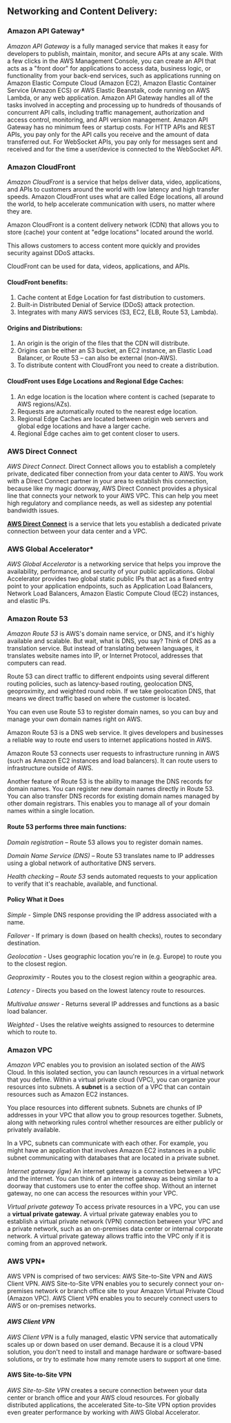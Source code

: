 ## Networking and Content Delivery:

### Amazon API Gateway*

_Amazon API Gateway_ is a fully managed service that makes it easy for developers to publish, maintain, monitor, and secure APIs at any scale. With a few clicks in the AWS Management Console, you can create an API that acts as a "front door" for applications to access data, business logic, or functionality from your back-end services, such as applications running on Amazon Elastic Compute Cloud (Amazon EC2), Amazon Elastic Container Service (Amazon ECS) or AWS Elastic Beanstalk, code running on AWS Lambda, or any web application. Amazon API Gateway handles all of the tasks involved in accepting and processing up to hundreds of thousands of concurrent API calls, including traffic management, authorization and access control, monitoring, and API version management. Amazon API Gateway has no minimum fees or startup costs. For HTTP APIs and REST APIs, you pay only for the API calls you receive and the amount of data transferred out. For WebSocket APIs, you pay only for messages sent and received and for the time a user/device is connected to the WebSocket API.

### Amazon CloudFront

_Amazon CloudFront_ is a service that helps deliver data, video, applications, and APIs to customers around the world with low latency and high transfer speeds. Amazon CloudFront uses what are called Edge locations, all around the world, to help accelerate communication with users, no matter where they are.

Amazon CloudFront is a content delivery network (CDN) that allows you to store (cache) your content at "edge locations" located around the world.

This allows customers to access content more quickly and provides security against DDoS attacks.

CloudFront can be used for data, videos, applications, and APIs.

#### CloudFront benefits:

1. Cache content at Edge Location for fast distribution to customers.
2. Built-in Distributed Denial of Service (DDoS) attack protection.
3. Integrates with many AWS services (S3, EC2, ELB, Route 53, Lambda).

#### Origins and Distributions:

1. An origin is the origin of the files that the CDN will distribute.
2. Origins can be either an S3 bucket, an EC2 instance, an Elastic Load Balancer, or Route 53 – can also be external (non-AWS).
3. To distribute content with CloudFront you need to create a distribution.

#### CloudFront uses Edge Locations and Regional Edge Caches:

1. An edge location is the location where content is cached (separate to AWS regions/AZs).
2. Requests are automatically routed to the nearest edge location.
3. Regional Edge Caches are located between origin web servers and global edge locations and have a larger cache.
4. Regional Edge caches aim to get content closer to users.

### AWS Direct Connect

_AWS Direct Connect_. Direct Connect allows you to establish a completely private, dedicated fiber connection from your data center to AWS. You work with a Direct Connect partner in your area to establish this connection, because like my magic doorway, AWS Direct Connect provides a physical line that connects your network to your AWS VPC. This can help you meet high regulatory and compliance needs, as well as sidestep any potential bandwidth issues.

[**AWS Direct Connect**](https://aws.amazon.com/directconnect/) is a service that lets you establish a dedicated private connection between your data center and a VPC.

### AWS Global Accelerator*

_AWS Global Accelerator_ is a networking service that helps you improve the availability, performance, and security of your public applications. Global Accelerator provides two global static public IPs that act as a fixed entry point to your application endpoints, such as Application Load Balancers, Network Load Balancers, Amazon Elastic Compute Cloud (EC2) instances, and elastic IPs.

### Amazon Route 53

_Amazon Route 53_ is AWS's domain name service, or DNS, and it's highly available and scalable. But wait, what is DNS, you say? Think of DNS as a translation service. But instead of translating between languages, it translates website names into IP, or Internet Protocol, addresses that computers can read.

Route 53 can direct traffic to different endpoints using several different routing policies, such as latency-based routing, geolocation DNS, geoproximity, and weighted round robin. If we take geolocation DNS, that means we direct traffic based on where the customer is located.

You can even use Route 53 to register domain names, so you can buy and manage your own domain names right on AWS.

Amazon Route 53 is a DNS web service. It gives developers and businesses a reliable way to route end users to internet applications hosted in AWS.

Amazon Route 53 connects user requests to infrastructure running in AWS (such as Amazon EC2 instances and load balancers). It can route users to infrastructure outside of AWS.

Another feature of Route 53 is the ability to manage the DNS records for domain names. You can register new domain names directly in Route 53. You can also transfer DNS records for existing domain names managed by other domain registrars. This enables you to manage all of your domain names within a single location.

#### Route 53 performs three main functions:

_Domain registration_ – Route 53 allows you to register domain names.

_Domain Name Service (DNS)_ – Route 53 translates name to IP addresses using a global network of authoritative DNS servers.

_Health checking – Route 53_ sends automated requests to your application to verify that it's reachable, available, and functional.

#### Policy What it Does

_Simple_ - Simple DNS response providing the IP address associated with a name.

_Failover_ - If primary is down (based on health checks), routes to secondary destination.

_Geolocation_ - Uses geographic location you're in (e.g. Europe) to route you to the closest region.

_Geoproximity_ - Routes you to the closest region within a geographic area.

_Latency_ - Directs you based on the lowest latency route to resources.

_Multivalue answer_ - Returns several IP addresses and functions as a basic load balancer.

_Weighted_ - Uses the relative weights assigned to resources to determine which to route to.

### Amazon VPC

_Amazon VPC_ enables you to provision an isolated section of the AWS Cloud. In this isolated section, you can launch resources in a virtual network that you define. Within a virtual private cloud (VPC), you can organize your resources into subnets. A **subnet** is a section of a VPC that can contain resources such as Amazon EC2 instances.

You place resources into different subnets. Subnets are chunks of IP addresses in your VPC that allow you to group resources together. Subnets, along with networking rules control whether resources are either publicly or privately available.

In a VPC, subnets can communicate with each other. For example, you might have an application that involves Amazon EC2 instances in a public subnet communicating with databases that are located in a private subnet.

_Internet gateway (igw)_ An internet gateway is a connection between a VPC and the internet. You can think of an internet gateway as being similar to a doorway that customers use to enter the coffee shop. Without an internet gateway, no one can access the resources within your VPC.

_Virtual private gateway_ To access private resources in a VPC, you can use a **virtual private gateway.** A virtual private gateway enables you to establish a virtual private network (VPN) connection between your VPC and a private network, such as an on-premises data center or internal corporate network. A virtual private gateway allows traffic into the VPC only if it is coming from an approved network.

### AWS VPN*

AWS VPN is comprised of two services: AWS Site-to-Site VPN and AWS Client VPN. AWS Site-to-Site VPN enables you to securely connect your on-premises network or branch office site to your Amazon Virtual Private Cloud (Amazon VPC). AWS Client VPN enables you to securely connect users to AWS or on-premises networks.

#### _AWS Client VPN_

_AWS Client VPN_ is a fully managed, elastic VPN service that automatically scales up or down based on user demand. Because it is a cloud VPN solution, you don't need to install and manage hardware or software-based solutions, or try to estimate how many remote users to support at one time.

#### AWS Site-to-Site VPN

_AWS Site-to-Site VPN_ creates a secure connection between your data center or branch office and your AWS cloud resources. For globally distributed applications, the accelerated Site-to-Site VPN option provides even greater performance by working with AWS Global Accelerator.
